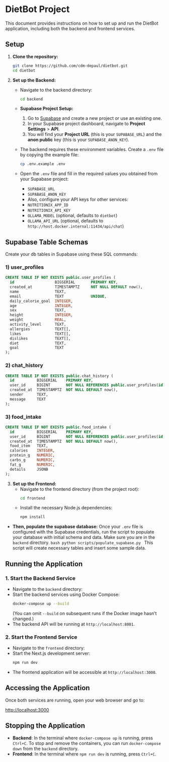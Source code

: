 # DietBot Project

This document provides instructions on how to set up and run the DietBot application, including both the backend and frontend services.

## Setup

1.  **Clone the repository:**
    ```bash
    git clone https://github.com/cdm-depaul/dietbot.git
    cd dietbot
    ```

2.  **Set up the Backend:**
    *   Navigate to the backend directory:
        ```bash
        cd backend
        ```
    *   **Supabase Project Setup:**
        1.  Go to [Supabase](https://supabase.com/) and create a new project or use an existing one.
        2.  In your Supabase project dashboard, navigate to **Project Settings** > **API**.
        3.  You will find your **Project URL** (this is your `SUPABASE_URL`) and the **anon public** key (this is your `SUPABASE_ANON_KEY`).

    *   The backend requires these environment variables. Create a `.env` file by copying the example file:
        ```bash
        cp .env.example .env
        ```
    *   Open the `.env` file and fill in the required values you obtained from your Supabase project:
        *   `SUPABASE_URL`
        *   `SUPABASE_ANON_KEY`
        *   Also, configure your API keys for other services:
        *   `NUTRITIONIX_APP_ID`
        *   `NUTRITIONIX_API_KEY`
        *   `OLLAMA_MODEL` (optional, defaults to `dietbot`)
        *   `OLLAMA_API_URL` (optional, defaults to `http://host.docker.internal:11434/api/chat`)

## Supabase Table Schemas

Create your db tables in Supabase using these SQL commands:

### 1) user_profiles

```sql
CREATE TABLE IF NOT EXISTS public.user_profiles (
  id                  BIGSERIAL       PRIMARY KEY,
  created_at          TIMESTAMPTZ     NOT NULL DEFAULT now(),
  name                TEXT,
  email               TEXT            UNIQUE,
  daily_calorie_goal  INTEGER,
  age                 INTEGER,
  sex                 TEXT,
  height              INTEGER,
  weight              REAL,
  activity_level      TEXT,
  allergies           TEXT[],
  likes               TEXT[],
  dislikes            TEXT[],
  diet                TEXT,
  goal                TEXT
);
```

### 2) chat_history

```sql
CREATE TABLE IF NOT EXISTS public.chat_history (
  id          BIGSERIAL    PRIMARY KEY,
  user_id     BIGINT       NOT NULL REFERENCES public.user_profiles(id) ON DELETE CASCADE,
  created_at  TIMESTAMPTZ  NOT NULL DEFAULT now(),
  sender      TEXT,
  message     TEXT
);
```

### 3) food_intake

```sql
CREATE TABLE IF NOT EXISTS public.food_intake (
  id          BIGSERIAL    PRIMARY KEY,
  user_id     BIGINT       NOT NULL REFERENCES public.user_profiles(id) ON DELETE CASCADE,
  created_at  TIMESTAMPTZ  NOT NULL DEFAULT now(),
  food_item   TEXT,
  calories    INTEGER,
  protein_g   NUMERIC,
  carbs_g     NUMERIC,
  fat_g       NUMERIC,
  details     JSONB
);
```

3.  **Set up the Frontend:**
    *   Navigate to the frontend directory (from the project root):
        ```bash
        cd frontend
        ```
    *   Install the necessary Node.js dependencies:
        ```bash
        npm install
        ```

 *   **Then, populate the supabase database:**
        Once your `.env` file is configured with the Supabase credentials, run the script to populate your database with initial schema and data. Make sure you are in the `backend` directory.
            ```bash
            python scripts/populate_supabase.py
            ```
        This script will create necessary tables and insert some sample data.
        
## Running the Application

### 1. Start the Backend Service

*   Navigate to the `backend` directory:
*   Start the backend services using Docker Compose:
    ```bash
    docker-compose up --build
    ```
    (You can omit `--build` on subsequent runs if the Docker image hasn't changed.)
*   The backend API will be running at `http://localhost:8001`.

### 2. Start the Frontend Service

*   Navigate to the `frontend` directory:
*   Start the Next.js development server:
    ```bash
    npm run dev
    ```
*   The frontend application will be accessible at `http://localhost:3000`.

## Accessing the Application

Once both services are running, open your web browser and go to:

[http://localhost:3000](http://localhost:3000)

## Stopping the Application

*   **Backend**: In the terminal where `docker-compose up` is running, press `Ctrl+C`. To stop and remove the containers, you can run `docker-compose down` from the `backend` directory.
*   **Frontend**: In the terminal where `npm run dev` is running, press `Ctrl+C`.
